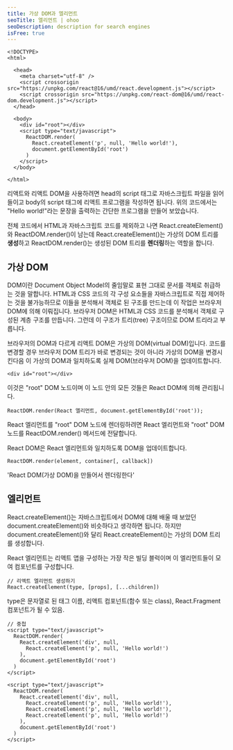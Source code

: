 ```yaml
---
title: 가상 DOM과 엘리먼트
seoTitle: 엘리먼트 | ohoo
seoDescription: description for search engines
isFree: true
---
```



```
<!DOCTYPE>
<html>

  <head>
    <meta charset="utf-8" />
    <script crossorigin src="https://unpkg.com/react@16/umd/react.development.js"></script>
    <script crossorigin src="https://unpkg.com/react-dom@16/umd/react-dom.development.js"></script>
  </head>

  <body>
    <div id="root"></div>
    <script type="text/javascript">
      ReactDOM.render(
        React.createElement('p', null, 'Hello world!'),
        document.getElementById('root')
      )
    </script>
  </body>

</html>
```

리액트와 리액트 DOM을 사용하려면 head의 script 태그로 자바스크립트 파일을 읽어 들이고 body의 script 태그에 리액트 프로그램을 작성하면 됩니다. 위의 코드에서는 "Hello world!"라는 문장을 출력하는 간단한 프로그램을 만들어 보았습니다.  

전체 코드에서 HTML과 자바스크립트 코드를 제외하고 나면 React.createElement()와 ReactDOM.render()이 남는데 React.createElement()는 가상의 DOM 트리를 **생성**하고 ReactDOM.render()는 생성된 DOM 트리를 **렌더링**하는 역할을 합니다.





## 가상 DOM
DOM이란 Document Object Model의 줄임말로 표현 그대로 문서를 객체로 취급하는 것을 말합니다. HTML과 CSS 코드의 각 구성 요소들을 자바스크립트로 직접 제어하는 것을 불가능하므로 이들을 분석해서 객체로 된 구조를 만드는데 이 작업은 브라우저 DOM에 의해 이뤄집니다. 브라우저 DOM은 HTML과 CSS 코드를 분석해서 객체로 구성된 계층 구조를 만듭니다. 그런데 이 구조가 트리(tree) 구조이므로 DOM 트리라고 부릅니다.


브라우저의 DOM과 다르게 리액트 DOM은 가상의 DOM(virtual DOM)입니다. 코드를 변경할 경우 브라우저 DOM 트리가 바로 변경되는 것이 아니라 가상의 DOM을 변경시킨다음 이 가상의 DOM과 일치하도록 실제 DOM(브라우저 DOM)을 업데이트합니다.

```
<div id="root"></div>
```

이것은 "root" DOM 노드이며 이 노드 안의 모든 것들은 React DOM에 의해 관리됩니다. 
```
ReactDOM.render(React 엘리먼트, document.getElementById('root'));
```

React 엘리먼트를 "root" DOM 노드에 렌더링하려면 React 엘리먼트와 "root" DOM 노드를 ReactDOM.render() 메서드에 전달합니다.

React DOM은 React 엘리먼트와 일치하도록 DOM을 업데이트합니다.

```
ReactDOM.render(element, container[, callback])
```

'React DOM(가상 DOM)을 만들어서 렌더링한다'

## 엘리먼트
React.createElement()는 자바스크립트에서 DOM에 대해 배울 때 보았던 document.createElement()와 비슷하다고 생각하면 됩니다. 하지만 document.createElement()와 달리 React.createElement()는 가상의 DOM 트리를 생성합니다. 

React 엘리먼트는 리액트 앱을 구성하는 가장 작은 빌딩 블럭이며 이 엘리먼트들이 모여 컴포넌트를 구성합니다. 

```
// 리액트 엘리먼트 생성하기
React.createElement(type, [props], [...children])
```

type은 문자열로 된 태그 이름, 리액트 컴포넌트(함수 또는 class), React.Fragment 컴포넌트가 될 수 있음.

```
// 중첩
<script type="text/javascript">
  ReactDOM.render(
    React.createElement('div', null,
      React.createElement('p', null, 'Hello world!')
    ),
    document.getElementById('root')
  )
</script>
```

```
<script type="text/javascript">
  ReactDOM.render(
    React.createElement('div', null,
      React.createElement('p', null, 'Hello world!'),
      React.createElement('p', null, 'Hello world!'),
      React.createElement('p', null, 'Hello world!')
    ),
    document.getElementById('root')
  )
</script>
```


